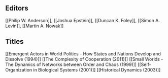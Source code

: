 ## Editors
[[Philip W. Anderson]], [[Joshua Epstein]], [[Duncan K. Foley]], [[Simon A. Levin]], [[Martin A. Nowak]]
## Titles
[[Emergent Actors in World Politics - How States and Nations Develop and Dissolve (1994)]]
[[The Complexity of Cooperation (2011)]]
[[Small Worlds - The Dynamics of Networks between Order and Chaos (1999)]]
[[Self-Organization in Biological Systems (2001)]]
[[Historical Dynamics (2003)]]